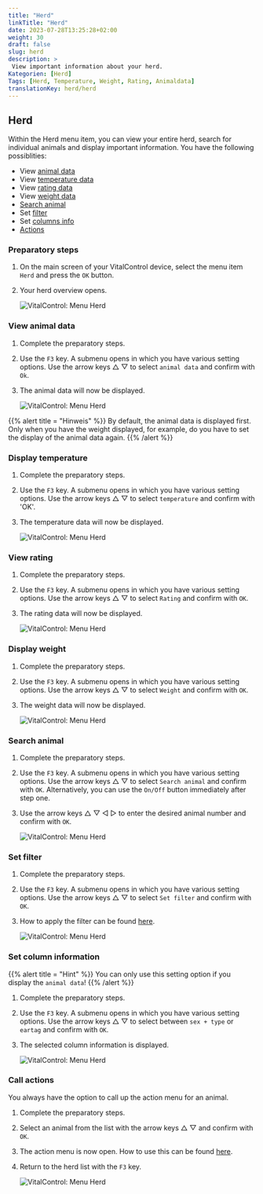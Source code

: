 ```yaml
---
title: "Herd"
linkTitle: "Herd"
date: 2023-07-28T13:25:28+02:00
weight: 30
draft: false
slug: herd
description: >
 View important information about your herd.
Kategorien: [Herd]
Tags: [Herd, Temperature, Weight, Rating, Animaldata]
translationKey: herd/herd
---
```

## Herd

Within the Herd menu item, you can view your entire herd, search for individual animals and display important information. You have the following possiblities:

- View [animal data](../herd/#view-animal-data)
- View [temperature data](../herd/#display-temperature)
- View [rating data](../herd/#view-rating)
- View [weight data](../herd/#view-rating)
- [Search animal](../herd/#search-animal)
- Set [filter](../herd/#set-filter)
- Set [columns info](../herd/#set-column-information)
- [Actions](../herd/#call-actions)

### Preparatory steps

1. On the main screen of your VitalControl device, select the menu item `Herd` and press the `OK` button.

2. Your herd overview opens.

    ![VitalControl: Menu Herd](../images/herde.png "Herd")

### View animal data

1. Complete the preparatory steps.

2. Use the `F3` key. A submenu opens in which you have various setting options. Use the arrow keys △ ▽ to select `animal data` and confirm with `Ok`.

3. The animal data will now be displayed.

    ![VitalControl: Menu Herd](../images/animaldata.png "View animal data")

{{% alert title = "Hinweis" %}}
By default, the animal data is displayed first. Only when you have the weight displayed, for example, do you have to set the display of the animal data again.
{{% /alert %}}

### Display temperature

1. Complete the preparatory steps.

2. Use the `F3` key. A submenu opens in which you have various setting options. Use the arrow keys △ ▽ to select `temperature` and confirm with 'OK'.

3. The temperature data will now be displayed.

    ![VitalControl: Menu Herd](../images/temperature.png "Display temperature")

### View rating

1. Complete the preparatory steps.

2. Use the `F3` key. A submenu opens in which you have various setting options. Use the arrow keys △ ▽ to select `Rating` and confirm with `OK`.

3. The rating data will now be displayed.

    ![VitalControl: Menu Herd](../images/rating.png "View rating")

### Display weight

1. Complete the preparatory steps.

2. Use the `F3` key. A submenu opens in which you have various setting options. Use the arrow keys △ ▽ to select `Weight` and confirm with `OK`.

3. The weight data will now be displayed.

    ![VitalControl: Menu Herd](../images/weight.png "Display weight")

### Search animal

1. Complete the preparatory steps.

2. Use the `F3` key. A submenu opens in which you have various setting options. Use the arrow keys △ ▽ to select `Search animal` and confirm with `OK`. Alternatively, you can use the `On/Off` button immediately after step one.

3. Use the arrow keys △ ▽ ◁ ▷ to enter the desired animal number and confirm with `OK`.

    ![VitalControl: Menu Herd](../images/search.png "Search animal")

### Set filter

1. Complete the preparatory steps.

2. Use the `F3` key. A submenu opens in which you have various setting options. Use the arrow keys △ ▽ to select `Set filter` and confirm with `OK`.

3. How to apply the filter can be found [here](..).

    ![VitalControl: Menu Herd](../images/setfilter.png "Search animal")

### Set column information

{{% alert title = "Hint" %}}
You can only use this setting option if you display the `animal data`!
{{% /alert %}}

1. Complete the preparatory steps.

2. Use the `F3` key. A submenu opens in which you have various setting options. Use the arrow keys △ ▽ to select between `sex + type` or `eartag` and confirm with `OK`.

3. The selected column information is displayed.

    ![VitalControl: Menu Herd](../images/column.png "Set column information")

### Call actions

You always have the option to call up the action menu for an animal.

1. Complete the preparatory steps.

2. Select an animal from the list with the arrow keys △ ▽ and confirm with `OK`.

3. The action menu is now open. How to use this can be found [here](..).

4. Return to the herd list with the `F3` key.

    ![VitalControl: Menu Herd](../images/action.png "Call actions")

